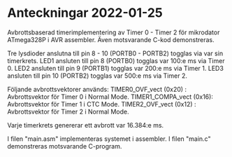 # Anteckningar 2022-01-25
Avbrottsbaserad timerimplementering av Timer 0 - Timer 2 för mikrodator ATmega328P i AVR assembler.
Även motsvarande C-kod demonstreras.

Tre lysdioder anslutna till pin 8 - 10 (PORTB0 - PORTB2) togglas via var sin timerkrets. 
LED1 ansluten till pin 8 (PORTB0) togglas var 100:e ms via Timer 0.
LED2 ansluten till pin 9 (PORTB1) togglas var 200:e ms via Timer 1.
LED3 ansluten till pin 10 (PORTB2) togglas var 500:e ms via Timer 2.

Följande avbrottsvektorer används:
TIMER0_OVF_vect (0x20)  : Avbrottsvektor för Timer 0 i Normal Mode.
TIMER1_COMPA_vect (0x16): Avbrottsvektor för Timer 1 i CTC Mode.
TIMER2_OVF_vect (0x12)  : Avbrottsvektor för Timer 2 i Normal Mode.

Varje timerkrets genererar ett avbrott var 16.384:e ms. 

I filen "main.asm" implementeras systemet i assembler. 
I filen "main.c" demonstreras motsvarande C-program.
